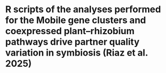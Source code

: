 # R scripts of the analyses performed for the Mobile gene clusters and coexpressed plant–rhizobium pathways drive partner quality variation in symbiosis (Riaz et al. 2025)

